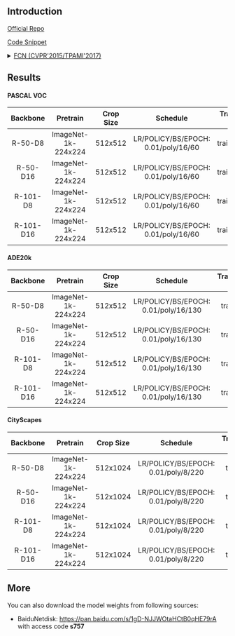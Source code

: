 ## Introduction

<a href="https://github.com/BVLC/caffe/wiki/Model-Zoo#fcn">Official Repo</a>

<a href="https://github.com/SegmentationBLWX/sssegmentation/blob/main/ssseg/modules/models/segmentors/fcn/fcn.py">Code Snippet</a>

<details>
<summary align="left"><a href="https://arxiv.org/pdf/1411.4038.pdf">FCN (CVPR'2015/TPAMI'2017)</a></summary>

```latex
@inproceedings{long2015fully,
    title={Fully convolutional networks for semantic segmentation},
    author={Long, Jonathan and Shelhamer, Evan and Darrell, Trevor},
    booktitle={Proceedings of the IEEE conference on computer vision and pattern recognition},
    pages={3431--3440},
    year={2015}
}
```

</details>


## Results

#### PASCAL VOC
| Backbone  | Pretrain               | Crop Size  | Schedule                             | Train/Eval Set  | mIoU   | Download                                                                                                                                                                                                                                                                                                                                                                     |
| :-:       | :-:                    | :-:        | :-:                                  | :-:             | :-:    | :-:                                                                                                                                                                                                                                                                                                                                                                          |
| R-50-D8   | ImageNet-1k-224x224    | 512x512    | LR/POLICY/BS/EPOCH: 0.01/poly/16/60  | trainaug/val    | 67.80% | [cfg](https://raw.githubusercontent.com/SegmentationBLWX/sssegmentation/main/ssseg/configs/fcn/fcn_resnet50os8_voc.py) &#124; [model](https://github.com/SegmentationBLWX/modelstore/releases/download/ssseg_fcn/fcn_resnet50os8_voc_train.pth) &#124; [log](https://github.com/SegmentationBLWX/modelstore/releases/download/ssseg_fcn/fcn_resnet50os8_voc_train.log)       |
| R-50-D16  | ImageNet-1k-224x224    | 512x512    | LR/POLICY/BS/EPOCH: 0.01/poly/16/60  | trainaug/val    | 66.58% | [cfg](https://raw.githubusercontent.com/SegmentationBLWX/sssegmentation/main/ssseg/configs/fcn/fcn_resnet50os16_voc.py) &#124; [model](https://github.com/SegmentationBLWX/modelstore/releases/download/ssseg_fcn/fcn_resnet50os16_voc_train.pth) &#124; [log](https://github.com/SegmentationBLWX/modelstore/releases/download/ssseg_fcn/fcn_resnet50os16_voc_train.log)    |
| R-101-D8  | ImageNet-1k-224x224    | 512x512    | LR/POLICY/BS/EPOCH: 0.01/poly/16/60  | trainaug/val    | 70.59% | [cfg](https://raw.githubusercontent.com/SegmentationBLWX/sssegmentation/main/ssseg/configs/fcn/fcn_resnet101os8_voc.py) &#124; [model](https://github.com/SegmentationBLWX/modelstore/releases/download/ssseg_fcn/fcn_resnet101os8_voc_train.pth) &#124; [log](https://github.com/SegmentationBLWX/modelstore/releases/download/ssseg_fcn/fcn_resnet101os8_voc_train.log)    |
| R-101-D16 | ImageNet-1k-224x224    | 512x512    | LR/POLICY/BS/EPOCH: 0.01/poly/16/60  | trainaug/val    | 69.39% | [cfg](https://raw.githubusercontent.com/SegmentationBLWX/sssegmentation/main/ssseg/configs/fcn/fcn_resnet101os16_voc.py) &#124; [model](https://github.com/SegmentationBLWX/modelstore/releases/download/ssseg_fcn/fcn_resnet101os16_voc_train.pth) &#124; [log](https://github.com/SegmentationBLWX/modelstore/releases/download/ssseg_fcn/fcn_resnet101os16_voc_train.log) |

#### ADE20k
| Backbone  | Pretrain               | Crop Size  | Schedule                             | Train/Eval Set  | mIoU   | Download                                                                                                                                                                                                                                                                                                                                                                              |
| :-:       | :-:                    | :-:        | :-:                                  | :-:             | :-:    | :-:                                                                                                                                                                                                                                                                                                                                                                                   |
| R-50-D8   | ImageNet-1k-224x224    | 512x512    | LR/POLICY/BS/EPOCH: 0.01/poly/16/130 | train/val       | 36.96% | [cfg](https://raw.githubusercontent.com/SegmentationBLWX/sssegmentation/main/ssseg/configs/fcn/fcn_resnet50os8_ade20k.py) &#124; [model](https://github.com/SegmentationBLWX/modelstore/releases/download/ssseg_fcn/fcn_resnet50os8_ade20k_train.pth) &#124; [log](https://github.com/SegmentationBLWX/modelstore/releases/download/ssseg_fcn/fcn_resnet50os8_ade20k_train.log)       |
| R-50-D16  | ImageNet-1k-224x224    | 512x512    | LR/POLICY/BS/EPOCH: 0.01/poly/16/130 | train/val       | 36.50% | [cfg](https://raw.githubusercontent.com/SegmentationBLWX/sssegmentation/main/ssseg/configs/fcn/fcn_resnet50os16_ade20k.py) &#124; [model](https://github.com/SegmentationBLWX/modelstore/releases/download/ssseg_fcn/fcn_resnet50os16_ade20k_train.pth) &#124; [log](https://github.com/SegmentationBLWX/modelstore/releases/download/ssseg_fcn/fcn_resnet50os16_ade20k_train.log)    |
| R-101-D8  | ImageNet-1k-224x224    | 512x512    | LR/POLICY/BS/EPOCH: 0.01/poly/16/130 | train/val       | 41.22% | [cfg](https://raw.githubusercontent.com/SegmentationBLWX/sssegmentation/main/ssseg/configs/fcn/fcn_resnet101os8_ade20k.py) &#124; [model](https://github.com/SegmentationBLWX/modelstore/releases/download/ssseg_fcn/fcn_resnet101os8_ade20k_train.pth) &#124; [log](https://github.com/SegmentationBLWX/modelstore/releases/download/ssseg_fcn/fcn_resnet101os8_ade20k_train.log)    |
| R-101-D16 | ImageNet-1k-224x224    | 512x512    | LR/POLICY/BS/EPOCH: 0.01/poly/16/130 | train/val       | 40.15% | [cfg](https://raw.githubusercontent.com/SegmentationBLWX/sssegmentation/main/ssseg/configs/fcn/fcn_resnet101os16_ade20k.py) &#124; [model](https://github.com/SegmentationBLWX/modelstore/releases/download/ssseg_fcn/fcn_resnet101os16_ade20k_train.pth) &#124; [log](https://github.com/SegmentationBLWX/modelstore/releases/download/ssseg_fcn/fcn_resnet101os16_ade20k_train.log) |

#### CityScapes
| Backbone  | Pretrain               | Crop Size  | Schedule                             | Train/Eval Set  | mIoU   | Download                                                                                                                                                                                                                                                                                                                                                                                          |
| :-:       | :-:                    | :-:        | :-:                                  | :-:             | :-:    | :-:                                                                                                                                                                                                                                                                                                                                                                                               |
| R-50-D8   | ImageNet-1k-224x224    | 512x1024   | LR/POLICY/BS/EPOCH: 0.01/poly/8/220  | train/val       | 75.16% | [cfg](https://raw.githubusercontent.com/SegmentationBLWX/sssegmentation/main/ssseg/configs/fcn/fcn_resnet50os8_cityscapes.py) &#124; [model](https://github.com/SegmentationBLWX/modelstore/releases/download/ssseg_fcn/fcn_resnet50os8_cityscapes_train.pth) &#124; [log](https://github.com/SegmentationBLWX/modelstore/releases/download/ssseg_fcn/fcn_resnet50os8_cityscapes_train.log)       |
| R-50-D16  | ImageNet-1k-224x224    | 512x1024   | LR/POLICY/BS/EPOCH: 0.01/poly/8/220  | train/val       | 73.94% | [cfg](https://raw.githubusercontent.com/SegmentationBLWX/sssegmentation/main/ssseg/configs/fcn/fcn_resnet50os16_cityscapes.py) &#124; [model](https://github.com/SegmentationBLWX/modelstore/releases/download/ssseg_fcn/fcn_resnet50os16_cityscapes_train.pth) &#124; [log](https://github.com/SegmentationBLWX/modelstore/releases/download/ssseg_fcn/fcn_resnet50os16_cityscapes_train.log)    |
| R-101-D8  | ImageNet-1k-224x224    | 512x1024   | LR/POLICY/BS/EPOCH: 0.01/poly/8/220  | train/val       | 76.31% | [cfg](https://raw.githubusercontent.com/SegmentationBLWX/sssegmentation/main/ssseg/configs/fcn/fcn_resnet101os8_cityscapes.py) &#124; [model](https://github.com/SegmentationBLWX/modelstore/releases/download/ssseg_fcn/fcn_resnet101os8_cityscapes_train.pth) &#124; [log](https://github.com/SegmentationBLWX/modelstore/releases/download/ssseg_fcn/fcn_resnet101os8_cityscapes_train.log)    |
| R-101-D16 | ImageNet-1k-224x224    | 512x1024   | LR/POLICY/BS/EPOCH: 0.01/poly/8/220  | train/val       | 75.36% | [cfg](https://raw.githubusercontent.com/SegmentationBLWX/sssegmentation/main/ssseg/configs/fcn/fcn_resnet101os16_cityscapes.py) &#124; [model](https://github.com/SegmentationBLWX/modelstore/releases/download/ssseg_fcn/fcn_resnet101os16_cityscapes_train.pth) &#124; [log](https://github.com/SegmentationBLWX/modelstore/releases/download/ssseg_fcn/fcn_resnet101os16_cityscapes_train.log) |


## More
You can also download the model weights from following sources:
- BaiduNetdisk: https://pan.baidu.com/s/1gD-NJJWOtaHCtB0qHE79rA with access code **s757**